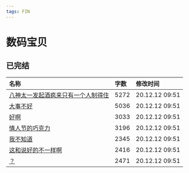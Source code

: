 ```yaml
---
tags: FIN
---
```


# 数码宝贝

## 已完结

|名称|字数|修改时间|
|:-|:-|:-|
|[八神太一发起酒疯来只有一个人制得住](八神太一发起酒疯来只有一个人制得住.md)|5272|20.12.12 09:51|
|[大事不好](大事不好.md)|5036|20.12.12 09:51|
|[好啊](好啊.md)|3033|20.12.12 09:51|
|[情人节的巧克力](情人节的巧克力.md)|3196|20.12.12 09:51|
|[我不知道](我不知道.md)|2345|20.12.12 09:51|
|[这和说好的不一样啊](这和说好的不一样啊.md)|2416|20.12.12 09:51|
|[？](？.md)|2471|20.12.12 09:51|

